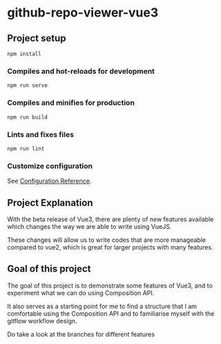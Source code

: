 # github-repo-viewer-vue3

## Project setup
```
npm install
```

### Compiles and hot-reloads for development
```
npm run serve
```

### Compiles and minifies for production
```
npm run build
```

### Lints and fixes files
```
npm run lint
```

### Customize configuration
See [Configuration Reference](https://cli.vuejs.org/config/).

## Project Explanation
With the beta release of Vue3, there are plenty of new features available which changes the way we are able to write using VueJS. 

These changes will allow us to write codes that are more manageable compared to vue2, which is great for larger projects with many features.

## Goal of this project
The goal of this project is to demonstrate some features of Vue3, and to experiment what we can do using Composition API. 

It also serves as a starting point for me to find a structure that I am comfortable using the Composition API 
and to familiarise myself with the gitflow workflow design.

Do take a look at the branches for different features
